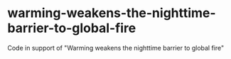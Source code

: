 # warming-weakens-the-nighttime-barrier-to-global-fire
Code in support of "Warming weakens the nighttime barrier to global fire"
